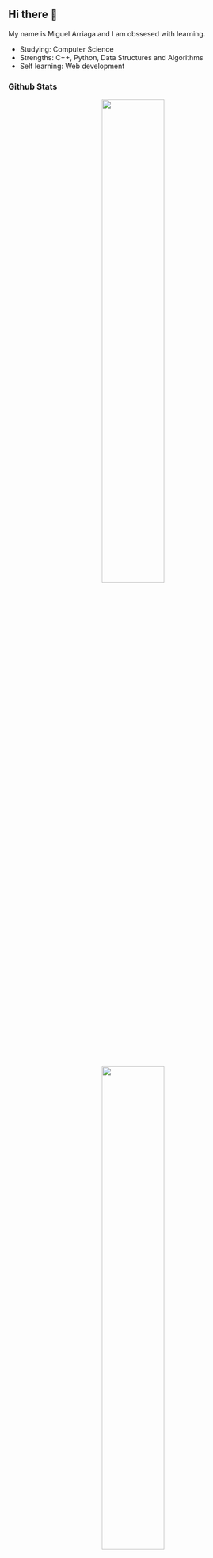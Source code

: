 ## Hi there 👋

My name is Miguel Arriaga and I am obssesed with learning.
- Studying: Computer Science
- Strengths: C++, Python, Data Structures and Algorithms
- Self learning: Web development

### Github Stats

<div align="center">
<img width="50%" src="https://github-readme-stats.vercel.app/api?username=marriagav&layout=compact&count_private=true&theme=react&&hide_border=true&show_icons=true"> 
<div align="center">
<img width="50%" src="https://github-readme-stats.vercel.app/api/top-langs/?username=marriagav&count_private=true&layout=compact&theme=react&&hide_border=true"> 
